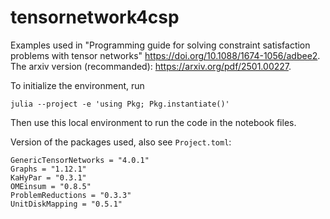# tensornetwork4csp

Examples used in "Programming guide for solving constraint satisfaction problems with tensor networks" https://doi.org/10.1088/1674-1056/adbee2. The arxiv version (recommanded): https://arxiv.org/pdf/2501.00227.

To initialize the environment, run
```
julia --project -e 'using Pkg; Pkg.instantiate()'
```
Then use this local environment to run the code in the notebook files.

Version of the packages used, also see `Project.toml`:
```
GenericTensorNetworks = "4.0.1"
Graphs = "1.12.1"
KaHyPar = "0.3.1"
OMEinsum = "0.8.5"
ProblemReductions = "0.3.3"
UnitDiskMapping = "0.5.1"

```

